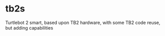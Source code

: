 # tb2s
Turtlebot 2 smart, based upon TB2 hardware, with some TB2 code reuse, but adding capabilities
